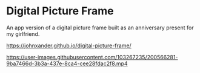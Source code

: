 # Digital Picture Frame

An app version of a digital picture frame built as an anniversary present for my girlfriend.

https://johnxander.github.io/digital-picture-frame/

https://user-images.githubusercontent.com/103267235/200566281-9ba7466d-3b3a-437e-8ca4-cee28fdac2f8.mp4
